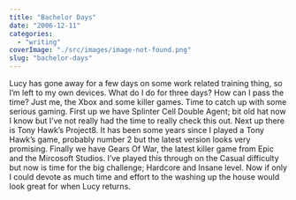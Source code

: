 ```yaml
---
title: "Bachelor Days"
date: "2006-12-11"
categories: 
  - "writing"
coverImage: "./src/images/image-not-found.png"
slug: "bachelor-days"
---
```


Lucy has gone away for a few days on some work related training thing, so I’m left to my own devices. What do I do for three days? How can I pass the time? Just me, the Xbox and some killer games. Time to catch up with some serious gaming. First up we have Splinter Cell Double Agent; bit old hat now I know but I’ve not really had the time to really check this out. Next up there is Tony Hawk’s Project8. It has been some years since I played a Tony Hawk’s game, probably number 2 but the latest version looks very promising. Finally we have Gears Of War, the latest killer game from Epic and the Mircosoft Studios. I’ve played this through on the Casual difficulty but now is time for the big challenge; Hardcore and Insane level. Now if only I could devote as much time and effort to the washing up the house would look great for when Lucy returns.

